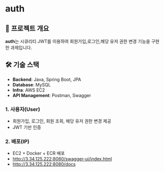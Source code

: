 # auth

## 📌 프로젝트 개요

**auth**는 시큐리티 JWT를 이용하여 회원가입,로그인,해당 유저 권한 변경 기능을 구현한 과제입니다.

## 🛠️ 기술 스택

- **Backend**: Java, Spring Boot, JPA
- **Database**: MySQL
- **Infra**: AWS EC2
- **API Management**: Postman, Swagger

### 1. 사용자(User)

- 회원가입, 로그인, 회원 조회, 해당 유저 권한 변경 제공
- JWT 기반 인증 

### 2. 배포(IP)
- EC2 + Docker + ECR 배포
- http://3.34.125.222:8080/swagger-ui/index.html
- http://3.34.125.222:8080/docs
